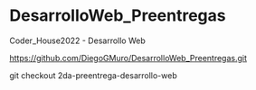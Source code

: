 # DesarrolloWeb_Preentregas
Coder_House2022 - Desarrollo Web


https://github.com/DiegoGMuro/DesarrolloWeb_Preentregas.git


git checkout 2da-preentrega-desarrollo-web

